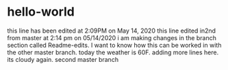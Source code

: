 # hello-world
this line has been edited at 2:09PM on May 14, 2020
this line edited in2nd from master at 2:14 pm on 05/14/2020
i am making changes in the branch section called Readme-edits. I want to know how this can be worked in with the other master branch.
today the weather is 60F.
adding more lines here.
its cloudy again. 
second master branch
